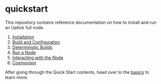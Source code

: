 # quickstart

This repository contains reference documentation on how to install and run an Uptick full node.

1. [Installation](installation.md)
2. [Build and Configuration](binary.md)
3. [Deterministic Builds](reproducible-builds.md)
4. [Run a Node](run\_node/)
5. [Interacting with the Node](interact\_node.md)
6. [Cosmovisor](cosmovisor.md)

After going through the Quick Start contents, head over to the [basics](../basics/README/) to learn more.

##
